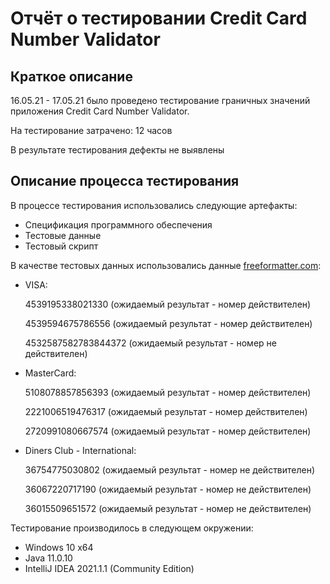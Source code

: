 # Отчёт о тестировании Credit Card Number Validator

## Краткое описание

16.05.21 - 17.05.21 было проведено тестирование граничных значений приложения Credit Card Number Validator.

На тестирование затрачено: 12 часов

В результате тестирования дефекты не выявлены

## Описание процесса тестирования

В процессе тестирования использовались следующие артефакты:
* Спецификация программного обеспечения
* Тестовые данные
* Тестовый скрипт

В качестве тестовых данных использовались данные [freeformatter.com](freeformatter.com):
* VISA:<p>4539195338021330 (ожидаемый результат - номер действителен)</p><p>4539594675786556 (ожидаемый результат - номер действителен)</p><p>4532587582783844372 (ожидаемый результат - номер не действителен)</p>
* MasterCard:<p>5108078857856393 (ожидаемый результат - номер действителен)</p><p>2221006519476317 (ожидаемый результат - номер действителен)</p><p>2720991080667574 (ожидаемый результат - номер действителен)</p>
* Diners Club - International:<p>36754775030802 (ожидаемый результат - номер не действителен)</p><p>36067220717190 (ожидаемый результат - номер не действителен)</p><p>36015509651572 (ожидаемый результат - номер не действителен)</p>

Тестирование производилось в следующем окружении:
* Windows 10 x64
* Java 11.0.10
* IntelliJ IDEA 2021.1.1 (Community Edition)